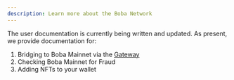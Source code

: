 ```yaml
---
description: Learn more about the Boba Network
---
```


The user documentation is currently being written and updated. As present, we provide documentation for:

1. Bridging to Boba Mainnet via the [Gateway](https://gateway.boba.network)
2. Checking Boba Mainnet for Fraud
3. Adding NFTs to your wallet